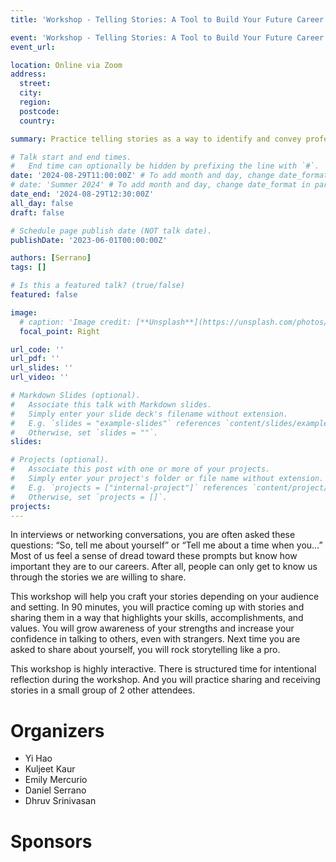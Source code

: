 ```yaml
---
title: 'Workshop - Telling Stories: A Tool to Build Your Future Career'

event: 'Workshop - Telling Stories: A Tool to Build Your Future Career'
event_url: 

location: Online via Zoom
address:
  street: 
  city: 
  region: 
  postcode: 
  country: 

summary: Practice telling stories as a way to identify and convey professional strengths

# Talk start and end times.
#   End time can optionally be hidden by prefixing the line with `#`.
date: '2024-08-29T11:00:00Z' # To add month and day, change date_format in params.yaml
# date: 'Summer 2024' # To add month and day, change date_format in params.yaml
date_end: '2024-08-29T12:30:00Z'
all_day: false
draft: false

# Schedule page publish date (NOT talk date).
publishDate: '2023-06-01T00:00:00Z'

authors: [Serrano]
tags: []

# Is this a featured talk? (true/false)
featured: false

image:
  # caption: 'Image credit: [**Unsplash**](https://unsplash.com/photos/bzdhc5b3Bxs)'
  focal_point: Right

url_code: ''
url_pdf: ''
url_slides: ''
url_video: ''

# Markdown Slides (optional).
#   Associate this talk with Markdown slides.
#   Simply enter your slide deck's filename without extension.
#   E.g. `slides = "example-slides"` references `content/slides/example-slides.md`.
#   Otherwise, set `slides = ""`.
slides:

# Projects (optional).
#   Associate this post with one or more of your projects.
#   Simply enter your project's folder or file name without extension.
#   E.g. `projects = ["internal-project"]` references `content/project/deep-learning/index.md`.
#   Otherwise, set `projects = []`.
projects:
---
```


In interviews or networking conversations, you are often asked these questions: “So, tell me about yourself” or “Tell me about a time when you…” Most of us feel a sense of dread toward these prompts but know how important they are to our careers. After all, people can only get to know us through the stories we are willing to share. 

This workshop will help you craft your stories depending on your audience and setting. In 90 minutes, you will practice coming up with stories and sharing them in a way that highlights your skills, accomplishments, and values. You will grow awareness of your strengths and increase your confidence in talking to others, even with strangers. Next time you are asked to share about yourself, you will rock storytelling like a pro.

This workshop is highly interactive. There is structured time for intentional reflection during the workshop. And you will practice sharing and receiving stories in a small group of 2 other attendees.


# Organizers

- Yi Hao
- Kuljeet Kaur
- Emily Mercurio
- Daniel Serrano
- Dhruv Srinivasan

# Sponsors
